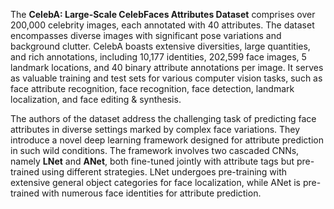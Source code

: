 The **CelebA: Large-Scale CelebFaces Attributes Dataset** comprises over 200,000 celebrity images, each annotated with 40 attributes. The dataset encompasses diverse images with significant pose variations and background clutter. CelebA boasts extensive diversities, large quantities, and rich annotations, including 10,177 identities, 202,599 face images, 5 landmark locations, and 40 binary attribute annotations per image. It serves as valuable training and test sets for various computer vision tasks, such as face attribute recognition, face recognition, face detection, landmark localization, and face editing & synthesis.

The authors of the dataset address the challenging task of predicting face attributes in diverse settings marked by complex face variations. They introduce a novel deep learning framework designed for attribute prediction in such wild conditions. The framework involves two cascaded CNNs, namely **LNet** and **ANet**, both fine-tuned jointly with attribute tags but pre-trained using different strategies. LNet undergoes pre-training with extensive general object categories for face localization, while ANet is pre-trained with numerous face identities for attribute prediction.
